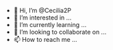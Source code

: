 - 👋 Hi, I’m @Cecilia2P
- 👀 I’m interested in ...
- 🌱 I’m currently learning ...
- 💞️ I’m looking to collaborate on ...
- 📫 How to reach me ...

<!---
Cecilia2P/Cecilia2P is a ✨ special ✨ repository because its `README.md` (this file) appears on your GitHub profile.
You can click the Preview link to take a look at your changes.
--->
